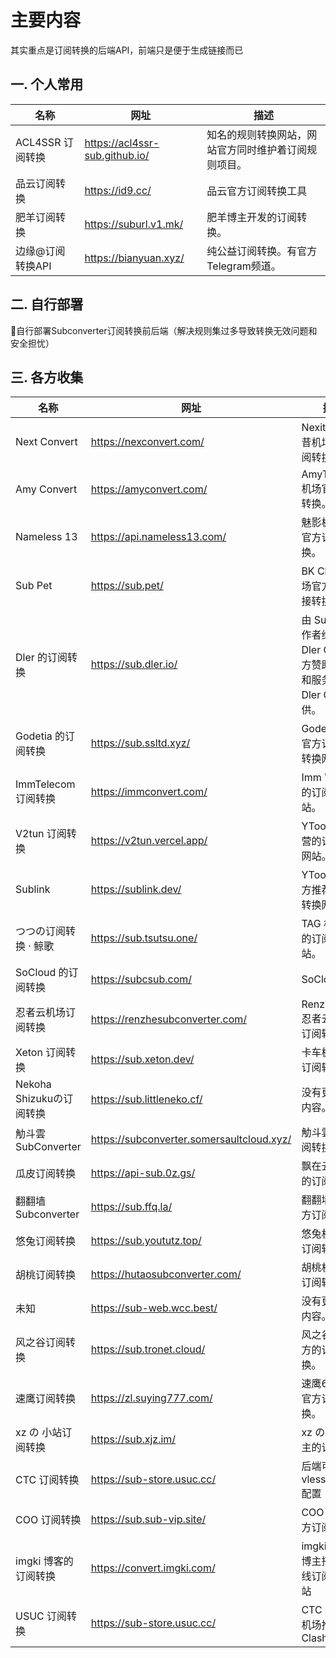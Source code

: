 # 主要内容
其实重点是订阅转换的后端API，前端只是便于生成链接而已
## 一. 个人常用
| 名称| 网址| 描述|
|----------|----------------------------------|------------------------|
|ACL4SSR 订阅转换|	https://acl4ssr-sub.github.io/ |知名的规则转换网站，网站官方同时维护着订阅规则项目。|  
|品云订阅转换	|https://id9.cc/	|品云官方订阅转换工具|  
|肥羊订阅转换	|https://suburl.v1.mk/	|肥羊博主开发的订阅转换。|   
|边缘@订阅转换API	|https://bianyuan.xyz/	|纯公益订阅转换。有官方Telegram频道。|  

## 二. 自行部署
🔁自行部署Subconverter订阅转换前后端（解决规则集过多导致转换无效问题和安全担忧）  

## 三. 各方收集
|名称	|网址	|描述|
|----------|---------------------|-------------------------------------|
|Next Convert	|https://nexconvert.com/	|Nexitally 奶昔机场官方订阅转换。|  
|Amy Convert	|https://amyconvert.com/	|AmyTelecom 机场官方订阅转换。|  
|Nameless 13	|https://api.nameless13.com/	|魅影极速机场官方订阅转换。|  
|Sub Pet	|https://sub.pet/	|BK Cloud 机场官方订阅链接转换网站。|  
|Dler 的订阅转换|https://sub.dler.io/	|由 Sub 项目作者维护，Dler Cloud 官方赞助，域名和服务器由 Dler Cloud 提供。|  
|Godetia 的订阅转换	|https://sub.ssltd.xyz/	|Godetia 机场官方订阅链接转换网站。|  
|ImmTelecom 订阅转换	|https://immconvert.com/	|Imm 官方运营的订阅转换网站。  |
|V2tun 订阅转换|	https://v2tun.vercel.app/	|YToo 官方运营的订阅转换网站。|  
|Sublink	|https://sublink.dev/	|YToo 机场官方推荐的订阅转换网站。| 
|つつの订阅转换 · 鲸歌	|https://sub.tsutsu.one/	|TAG 机场合作的订阅转换网站。|  
|SoCloud 的订阅转换	|https://subcsub.com/|SoCloud |机场官方在线订阅链接转换网站。|  
|忍者云机场订阅转换	|https://renzhesubconverter.com/ |RenzheCloud 忍者云官方的订阅转换。|  
|Xeton 订阅转换|	https://sub.xeton.dev/	|卡车极速官方订阅转换。|  
|Nekoha Shizukuの订阅转换|	https://sub.littleneko.cf/	|没有更多详细内容。 | 
|觔斗雲SubConverter	|https://subconverter.somersaultcloud.xyz/	|觔斗雲机场订阅转换。  |
|瓜皮订阅转换|	https://api-sub.0z.gs/	|飘在云端博客的订阅转换。|  
|翻翻墙 Subconverter|	https://sub.ffq.la/	|翻翻墙博客官方订阅转换。 | 
|悠兔订阅转换|	https://sub.yoututz.top/	|悠兔机场官方订阅转换。|  
|胡桃订阅转换	|https://hutaosubconverter.com/	|胡桃机场官方订阅转换。|  
|未知	|https://sub-web.wcc.best/	|没有更多详细内容。 | 
|风之谷订阅转换|	https://sub.tronet.cloud/	|风之谷机场官方的订阅转换。 | 
|速鹰订阅转换	|https://zl.suying777.com/	|速鹰666机场官方订阅转换。 | 
|xz の 小站订阅转换|	https://sub.xjz.im/	|xz の 小站博主的订阅转换 | 
|CTC 订阅转换	|https://sub-store.usuc.cc/	|后端可选支持 vless+reality 配置 | 
|COO 订阅转换	|https://sub.sub-vip.site/	|COO 机场官方订阅转换 | 
|imgki 博客的订阅转换|	https://convert.imgki.com/	|imgki 爱墨迹博主搭建的在线订阅转换网站  |
|USUC 订阅转换	|https://sub-store.usuc.cc/	|CTC 金龙鱼机场推荐支持 Clash verge  |
